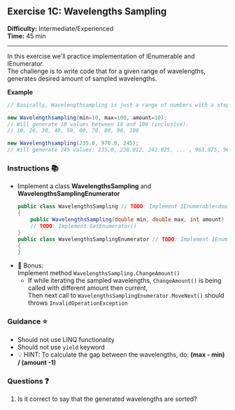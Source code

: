 ## Exercise 1C: Wavelengths Sampling

**Difficulty:** Intermediate/Experienced  
**Time:** 45 min  
___

In this exercise we'll practice implementation of IEnumerable and IEnumerator.  
The challenge is to write code that for a given range of wavelengths, generates desired amount of sampled wavelengths.  

**Example**  
```csharp
// Basically, Wavelengthsampling is just a range of numbers with a step/gap between each.

new Wavelengthsampling(min=10, max=100, amount=10);
// Will generate 10 values between 10 and 100 (inclusive):
// 10, 20, 30, 40, 50, 60, 70, 80, 90, 100

new Wavelengthsampling(235.0, 970.0, 245);  
// Will generate 245 values: 235.0, 238.012, 241.025, ... , 963.975, 966.988, 970
```

### Instructions &#x1F4DA;
- Implement a class **WavelengthsSampling** and **WavelengthsSamplingEnumerator**
  ```csharp
  public class WavelengthsSampling // TODO: Implement IEnumerable<double>
  {
      public WavelengthsSampling(double min, double max, int amount) {}
      // TODO: Implement GetEnumerator() 
  }
  public class WavelengthsSamplingEnumerator // TODO: Implement IEnumerator<double>
  {
  } 
  ``` 
- &#x1F381; Bonus:   
  Implement method `WavelengthsSampling.ChangeAmount()`
  -  If while iterating the sampled wavelengths, `ChangeAmount()` is being called with different amount then current,  
     Then next call to `WavelengthsSamplingEnumerator.MoveNext()` should throws `InvalidOperationException`

### Guidance &#x2B50;
- Should not use LINQ functionality
- Should not use `yield` keyword
- &#x1F4A1; HINT: To calculate the gap between the wavelengths, do: **(max - min) / (amount -1)**

### Questions &#x2753;
1. Is it correct to say that the generated wavelengths are sorted?
